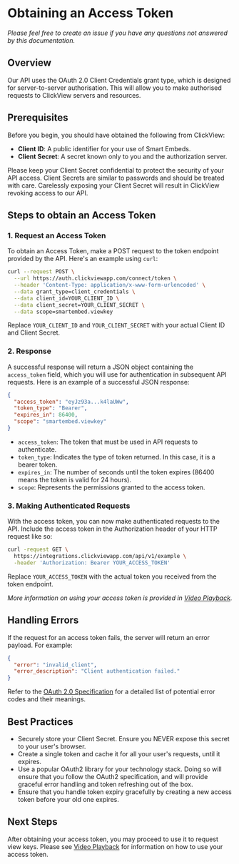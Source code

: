 # Obtaining an Access Token

_Please feel free to create an issue if you have any questions not answered by this documentation._

## Overview
Our API uses the OAuth 2.0 Client Credentials grant type, which is designed for server-to-server authorisation. This will allow you to make authorised requests to ClickView servers and resources.

## Prerequisites
Before you begin, you should have obtained the following from ClickView:
- **Client ID**: A public identifier for your use of Smart Embeds.
- **Client Secret**: A secret known only to you and the authorization server.

Please keep your Client Secret confidential to protect the security of your API access. Client Secrets are similar to passwords and should be treated with care. Carelessly exposing your Client Secret will result in ClickView revoking access to our API.

## Steps to obtain an Access Token

### 1. Request an Access Token
To obtain an Access Token, make a POST request to the token endpoint provided by the API. Here's an example using `curl`:

```sh
curl --request POST \
  --url https://auth.clickviewapp.com/connect/token \
  --header 'Content-Type: application/x-www-form-urlencoded' \
  --data grant_type=client_credentials \
  --data client_id=YOUR_CLIENT_ID \
  --data client_secret=YOUR_CLIENT_SECRET \
  --data scope=smartembed.viewkey
```

Replace `YOUR_CLIENT_ID` and `YOUR_CLIENT_SECRET` with your actual Client ID and Client Secret.

### 2. Response
A successful response will return a JSON object containing the `access_token` field, which you will use for authentication in subsequent API requests. Here is an example of a successful JSON response:

```json
{
  "access_token": "eyJz93a...k4laUWw",
  "token_type": "Bearer",
  "expires_in": 86400,
  "scope": "smartembed.viewkey"
}
```

- `access_token`: The token that must be used in API requests to authenticate.
- `token_type`: Indicates the type of token returned. In this case, it is a bearer token.
- `expires_in`: The number of seconds until the token expires (86400 means the token is valid for 24 hours).
- `scope`: Represents the permissions granted to the access token.

### 3. Making Authenticated Requests
With the access token, you can now make authenticated requests to the API. Include the access token in the Authorization header of your HTTP request like so:

```sh
curl -request GET \
  https://integrations.clickviewapp.com/api/v1/example \
  -header 'Authorization: Bearer YOUR_ACCESS_TOKEN'
```

Replace `YOUR_ACCESS_TOKEN` with the actual token you received from the token endpoint.

_More information on using your access token is provided in [Video Playback](video-playback.md)._

## Handling Errors
If the request for an access token fails, the server will return an error payload. For example:

```json
{
  "error": "invalid_client",
  "error_description": "Client authentication failed."
}
```

Refer to the [OAuth 2.0 Specification](https://tools.ietf.org/html/rfc6749#section-5.2) for a detailed list of potential error codes and their meanings.

## Best Practices
- Securely store your Client Secret. Ensure you NEVER expose this secret to your user's browser.
- Create a single token and cache it for all your user's requests, until it expires.
- Use a popular OAuth2 library for your technology stack. Doing so will ensure that you follow the OAuth2 specification, and will provide graceful error handling and token refreshing out of the box.
- Ensure that you handle token expiry gracefully by creating a new access token before your old one expires.

## Next Steps
After obtaining your access token, you may proceed to use it to request view keys. Please see [Video Playback](video-playback.md#2-creating-a-view-key) for information on how to use your access token.